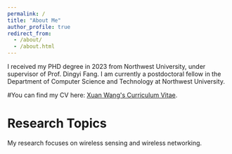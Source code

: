 ```yaml
---
permalink: /
title: "About Me"
author_profile: true
redirect_from: 
  - /about/
  - /about.html
---
```


I received my PHD degree in 2023 from Northwest University, under supervisor of Prof. Dingyi Fang. I am currently a postdoctoral fellow in the Department of Computer Science and Technology at Northwest University. 

#You can find my CV here: [Xuan Wang's Curriculum Vitae](../assets/XueSun_CV.pdf).

Research Topics
======
My research focuses on wireless sensing and wireless networking.
